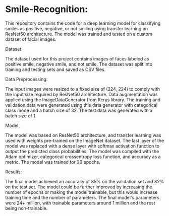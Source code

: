 # Smile-Recognition:
 This repository contains the code for a deep learning model for classifying smiles as positive, negative, or not smiling using transfer learning on 
ResNet50 architecture. The model was trained and tested on a custom dataset of facial images.

Dataset:

 The dataset used for this project contains images of faces labeled as positive smile, negative smile, and not smile. The dataset was split into training
and testing sets and saved as CSV files.

Data Preprocessing:

 The input images were resized to a fixed size of (224, 224) to comply with the input size required by ResNet50 architecture.
Data augmentation was applied using the ImageDataGenerator from Keras library. The training and validation data were generated using this data generator 
with categorical class mode and a batch size of 32. The test data was generated with a batch size of 1.

Model:

 The model was based on ResNet50 architecture, and transfer learning was used with weights pre-trained on the ImageNet dataset. 
The last layer of the model was replaced with a dense layer with softmax activation function to output the predicted class probabilities. 
The model was compiled with the Adam optimizer, categorical crossentropy loss function, and accuracy as a metric. The model was trained for 20 epochs.

Results:

 The final model achieved an accuracy of 85% on the validation set and 82% on the test set. The model could be further improved by increasing the number 
of epochs or making the model trainable, but this would increase training time and the number of parameters. The final model's parameters were 24+ million,
with trainable parameters around 1 million and the rest being non-trainable.
